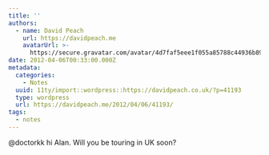 ```yaml
---
title: ''
authors:
  - name: David Peach
    url: https://davidpeach.me
    avatarUrl: >-
      https://secure.gravatar.com/avatar/4d7faf5eee1f055a85788c44936b8995eaab6dfb004e7854ec747ccb272e91ee?s=96&d=mm&r=g
date: 2012-04-06T00:33:00.000Z
metadata:
  categories:
    - Notes
  uuid: 11ty/import::wordpress::https://davidpeach.co.uk/?p=41193
  type: wordpress
  url: https://davidpeach.me/2012/04/06/41193/
tags:
  - notes
---
```

@doctorkk hi Alan. Will you be touring in UK soon?